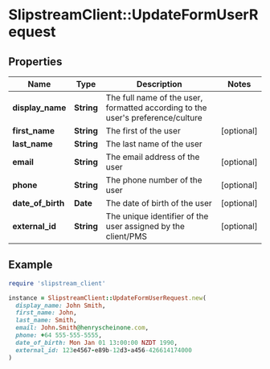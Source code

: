 # SlipstreamClient::UpdateFormUserRequest

## Properties

| Name | Type | Description | Notes |
| ---- | ---- | ----------- | ----- |
| **display_name** | **String** | The full name of the user, formatted according to the user&#39;s preference/culture |  |
| **first_name** | **String** | The first of the user | [optional] |
| **last_name** | **String** | The last name of the user |  |
| **email** | **String** | The email address of the user | [optional] |
| **phone** | **String** | The phone number of the user | [optional] |
| **date_of_birth** | **Date** | The date of birth of the user | [optional] |
| **external_id** | **String** | The unique identifier of the user assigned by the client/PMS | [optional] |

## Example

```ruby
require 'slipstream_client'

instance = SlipstreamClient::UpdateFormUserRequest.new(
  display_name: John Smith,
  first_name: John,
  last_name: Smith,
  email: John.Smith@henryscheinone.com,
  phone: +64 555-555-5555,
  date_of_birth: Mon Jan 01 13:00:00 NZDT 1990,
  external_id: 123e4567-e89b-12d3-a456-426614174000
)
```

